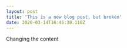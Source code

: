 ```yaml
---
layout: post
title: 'This is a new blog post, but broken'
date: 2020-03-14T16:46:38.110Z
---
```

Changing the content